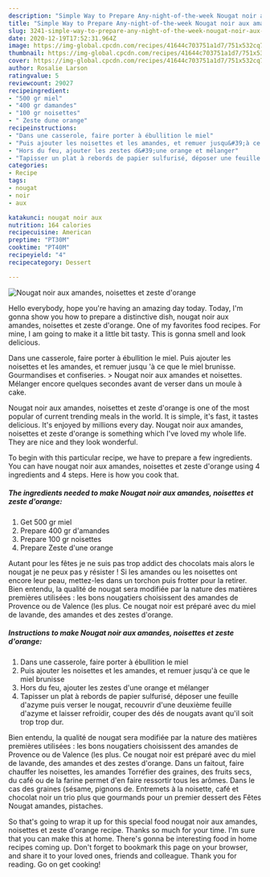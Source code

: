 ```yaml
---
description: "Simple Way to Prepare Any-night-of-the-week Nougat noir aux amandes, noisettes et zeste d&amp;#39;orange"
title: "Simple Way to Prepare Any-night-of-the-week Nougat noir aux amandes, noisettes et zeste d&amp;#39;orange"
slug: 3241-simple-way-to-prepare-any-night-of-the-week-nougat-noir-aux-amandes-noisettes-et-zeste-d-and-39-orange
date: 2020-12-19T17:52:31.964Z
image: https://img-global.cpcdn.com/recipes/41644c703751a1d7/751x532cq70/nougat-noir-aux-amandes-noisettes-et-zeste-dorange-photo-principale-de-la-recette.jpg
thumbnail: https://img-global.cpcdn.com/recipes/41644c703751a1d7/751x532cq70/nougat-noir-aux-amandes-noisettes-et-zeste-dorange-photo-principale-de-la-recette.jpg
cover: https://img-global.cpcdn.com/recipes/41644c703751a1d7/751x532cq70/nougat-noir-aux-amandes-noisettes-et-zeste-dorange-photo-principale-de-la-recette.jpg
author: Rosalie Larson
ratingvalue: 5
reviewcount: 29027
recipeingredient:
- "500 gr miel"
- "400 gr damandes"
- "100 gr noisettes"
- " Zeste dune orange"
recipeinstructions:
- "Dans une casserole, faire porter à ébullition le miel"
- "Puis ajouter les noisettes et les amandes, et remuer jusqu&#39;à ce que le miel brunisse"
- "Hors du feu, ajouter les zestes d&#39;une orange et mélanger"
- "Tapisser un plat à rebords de papier sulfurisé, déposer une feuille d&#39;azyme puis verser le nougat, recouvrir d&#39;une deuxième feuille d&#39;azyme et laisser refroidir, couper des dés de nougats avant qu&#39;il soit trop trop dur."
categories:
- Recipe
tags:
- nougat
- noir
- aux

katakunci: nougat noir aux 
nutrition: 164 calories
recipecuisine: American
preptime: "PT30M"
cooktime: "PT40M"
recipeyield: "4"
recipecategory: Dessert

---
```



![Nougat noir aux amandes, noisettes et zeste d&#39;orange](https://img-global.cpcdn.com/recipes/41644c703751a1d7/751x532cq70/nougat-noir-aux-amandes-noisettes-et-zeste-dorange-photo-principale-de-la-recette.jpg)

Hello everybody, hope you're having an amazing day today. Today, I'm gonna show you how to prepare a distinctive dish, nougat noir aux amandes, noisettes et zeste d&#39;orange. One of my favorites food recipes. For mine, I am going to make it a little bit tasty. This is gonna smell and look delicious.

Dans une casserole, faire porter à ébullition le miel. Puis ajouter les noisettes et les amandes, et remuer jusqu &#39;à ce que le miel brunisse. Gourmandises et confiseries. &gt; Nougat noir aux amandes et noisettes. Mélanger encore quelques secondes avant de verser dans un moule à cake.

Nougat noir aux amandes, noisettes et zeste d&#39;orange is one of the most popular of current trending meals in the world. It is simple, it's fast, it tastes delicious. It's enjoyed by millions every day. Nougat noir aux amandes, noisettes et zeste d&#39;orange is something which I've loved my whole life. They are nice and they look wonderful.


To begin with this particular recipe, we have to prepare a few ingredients. You can have nougat noir aux amandes, noisettes et zeste d&#39;orange using 4 ingredients and 4 steps. Here is how you cook that.

<!--inarticleads1-->

##### The ingredients needed to make Nougat noir aux amandes, noisettes et zeste d&#39;orange:

1. Get 500 gr miel
1. Prepare 400 gr d&#39;amandes
1. Prepare 100 gr noisettes
1. Prepare  Zeste d&#39;une orange


Autant pour les fêtes je ne suis pas trop addict des chocolats mais alors le nougat je ne peux pas y résister ! Si les amandes ou les noisettes ont encore leur peau, mettez-les dans un torchon puis frotter pour la retirer. Bien entendu, la qualité de nougat sera modifiée par la nature des matières premières utilisées : les bons nougatiers choisissent des amandes de Provence ou de Valence (les plus. Ce nougat noir est préparé avec du miel de lavande, des amandes et des zestes d&#39;orange. 

<!--inarticleads2-->

##### Instructions to make Nougat noir aux amandes, noisettes et zeste d&#39;orange:

1. Dans une casserole, faire porter à ébullition le miel
1. Puis ajouter les noisettes et les amandes, et remuer jusqu&#39;à ce que le miel brunisse
1. Hors du feu, ajouter les zestes d&#39;une orange et mélanger
1. Tapisser un plat à rebords de papier sulfurisé, déposer une feuille d&#39;azyme puis verser le nougat, recouvrir d&#39;une deuxième feuille d&#39;azyme et laisser refroidir, couper des dés de nougats avant qu&#39;il soit trop trop dur.


Bien entendu, la qualité de nougat sera modifiée par la nature des matières premières utilisées : les bons nougatiers choisissent des amandes de Provence ou de Valence (les plus. Ce nougat noir est préparé avec du miel de lavande, des amandes et des zestes d&#39;orange. Dans un faitout, faire chauffer les noisettes, les amandes Torréfier des graines, des fruits secs, du café ou de la farine permet d&#39;en faire ressortir tous les arômes. Dans le cas des graines (sésame, pignons de. Entremets à la noisette, café et chocolat noir un trio plus que gourmands pour un premier dessert des Fêtes Nougat amandes, pistaches. 

So that's going to wrap it up for this special food nougat noir aux amandes, noisettes et zeste d&#39;orange recipe. Thanks so much for your time. I'm sure that you can make this at home. There's gonna be interesting food in home recipes coming up. Don't forget to bookmark this page on your browser, and share it to your loved ones, friends and colleague. Thank you for reading. Go on get cooking!
